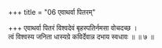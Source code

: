 +++
title = "06 एवाथर्वा पितरम्"

+++
एवाथर्वा पितरं विश्वदेवं बृहस्पतिर्नमसा वोचदच्छ ।  
त्वं विश्वस्य जनिता धास्यग्रे कविर्देवान्न दभाय स्वधावः ॥ ॥ ७ ॥